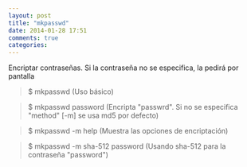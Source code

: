 ```yaml
---
layout: post
title: "mkpasswd"
date: 2014-01-28 17:51
comments: true
categories: 
---
```

Encriptar contraseñas. Si la contraseña no se especifica, la pedirá por pantalla

>$ mkpasswd (Uso básico)

>$ mkpasswd password (Encripta "passwrd". Si no se especifica "method" [-m] se usa md5 por defecto)

>$ mkpasswd -m help (Muestra las opciones de encriptación)

>$ mkpasswd -m sha-512 password (Usando sha-512 para la contraseña "password")

